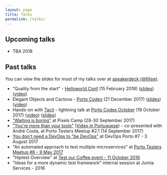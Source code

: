 ```yaml
---
layout: page
title: Talks
permalink: /talks/
---
```


## Upcoming talks

- TBA 2018

## Past talks

You can view the slides for most of my talks over at [speakerdeck (@filipe)](https://speakerdeck.com/filipe).

- "Quality from the start" - [Helloworld Conf](https://helloworldconf.pt/) (15 February 2018) ([slides](https://speakerdeck.com/filipe/quality-from-the-start)) ([video](https://youtu.be/_Dal5reX1Sw))
- Elegant Objects and Cactoos - [Porto Codes](https://www.meetup.com/portocodes/events/245727845/) (21 December 2017) ([slides](https://speakerdeck.com/filipe/elegant-objects-and-cactoos)) ([video](https://youtu.be/LlkptvKK6Mw))
- Hands-on with [Tacit](https://github.com/yegor256/tacit) - lightning talk at [Porto Codes October](https://www.meetup.com/portocodes/events/243675088/) (19 October 2017) ([video](https://youtu.be/SCcJcSVBSpU)) ([slides](https://speakerdeck.com/filipe/tacit))
- ["Waiting is boring"](https://speakerdeck.com/filipe/waiting-is-boring) at Pixels Camp (28-30 September 2017)
- ["You're more than your tools"](https://www.eventbrite.pt/e/bilhetes-porto-testers-meetup-21-37305787615) ([Video in Portuguese](https://youtu.be/hx-T5xItraQ)) - co-presented with André Costa, at Porto Testers Meetup #2.1 (14 September 2017)
- [You don't need a DevOps to "be DevOps"](https://www.meetup.com/devopsporto/events/241838901/) at DevOps Porto #7 - 3 August 2017
- "An automated approach to test multiple microservices" at [Porto Testers Meetup #6 - 9 May 2017](https://www.eventbrite.pt/e/bilhetes-porto-testers-meetup-6-33774996925)
- "Hiptest Overview" at [Test our Coffee event - 11 October 2016](https://www.pstqb.pt/11102016-pt)
- "Ideas for a more dynamic test framework" internal session at Jumia Services - 2016
